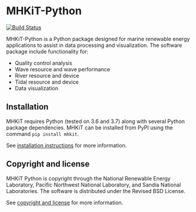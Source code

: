 MHKiT-Python
===================================

[![Build Status](https://travis-ci.com/SNL-WaterPower/mhkit-python.svg?token=bLwWLCExLzZ4E9mKzzuF&branch=master)](https://travis-ci.com/SNL-WaterPower/mhkit-python)

MHKiT-Python is a Python package designed for marine renewable energy applications to assist in 
data processing and visualization.  The software package include functionality for:

* Quality control analysis
* Wave resource and wave performance
* River resource and device
* Tidal resource and device
* Data visualization

Installation
------------------------
MHKiT requires Python (tested on 3.6 and 3.7) along with several Python 
package dependencies.  MHKiT can be installed from PyPI using the command ``pip install mhkit``.

See [installation instructions](https://mhkit-code-hub.github.io/mhkit/python.html#installation) for more information.

Copyright and license
------------------------
MHKiT Python is copyright through the National Renewable Energy Laboratory, 
Pacific Northwest National Laboratory, and Sandia National Laboratories. 
The software is distributed under the Revised BSD License.

See [copyright and license](license.txt) for more information.
